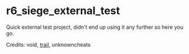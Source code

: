 # r6_siege_external_test
Quick external test project, didn't end up using it any further so here you go.

Credits: void, [trail](https://github.com/trailyy), unknowncheats
